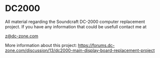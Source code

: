 # DC2000

All material regarding the Soundcraft DC-2000 computer replacement project.
If you have any information that could be usefull contact me at

z@dc-zone.com

More information about this project:
https://forums.dc-zone.com/discussion/13/dc2000-main-display-board-replacement-project
